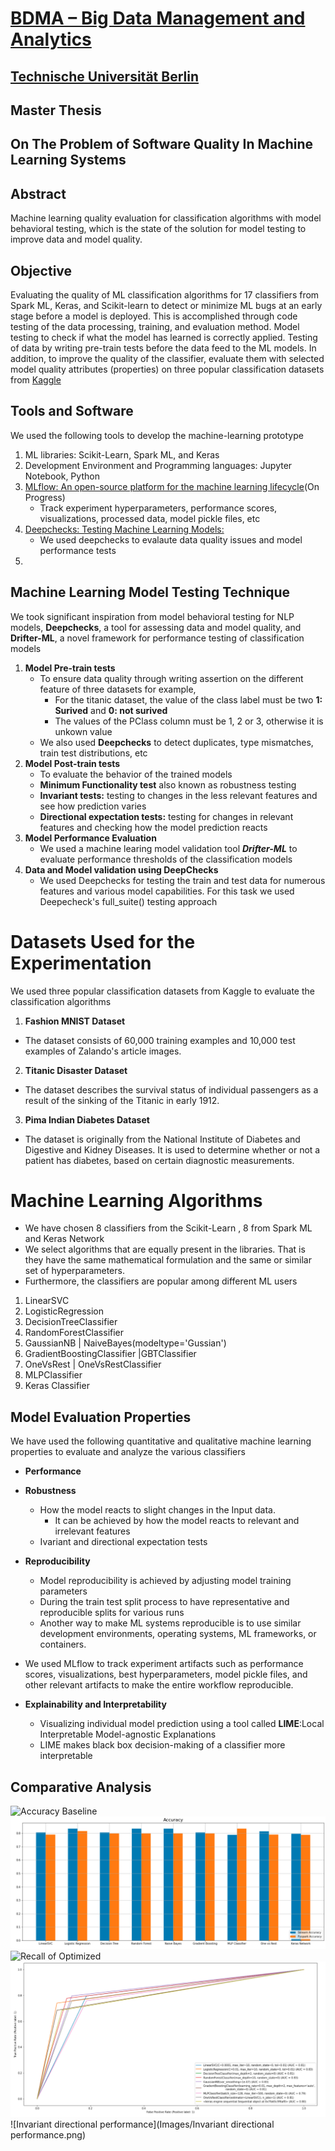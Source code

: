 # [BDMA – Big Data Management and Analytics](https://bdma.ulb.ac.be/)
## [Technische Universität Berlin](https://www.tu.berlin/en/)
## Master Thesis 
## On The Problem of Software Quality In Machine Learning Systems

## Abstract
Machine learning quality evaluation for classification algorithms with model behavioral testing, which is the state of the solution for model testing to improve data and model quality.
## Objective
Evaluating the quality of ML classification algorithms for 17 classifiers from Spark ML, Keras, and Scikit-learn to detect or minimize ML bugs at an early stage before a model is deployed. This is accomplished through code testing of the data processing, training, and evaluation method. Model testing to check if what the model has learned is correctly applied. Testing of data by writing pre-train tests before the data feed to the ML models. In addition, to improve the quality of the classifier, evaluate them with selected model quality attributes (properties) on three popular classification datasets from [Kaggle](https://www.kaggle.com/) 

## Tools and Software
We used the following tools to develop the machine-learning prototype 
1. ML libraries: Scikit-Learn, Spark ML, and Keras 
2. Development Environment and Programming languages: Jupyter Notebook, Python 
4. [MLflow: An open-source platform for the machine learning lifecycle](https://mlflow.org/)(On Progress)
   *  Track experiment hyperparameters, performance scores, visualizations, processed data, model pickle files, etc   
5. [Deepchecks: Testing Machine Learning Models: ](https://deepchecks.com/)
    * We used deepchecks to evalaute data quality issues and model performance tests
7. 

## Machine Learning Model Testing Technique
We took significant inspiration from model behavioral testing for NLP models, **Deepchecks**, a tool for assessing data and model quality, and **Drifter-ML**, a novel framework for performance testing of classification models

1.  **Model Pre-train tests** 
    * To ensure data quality through writing assertion on the different feature of three datasets for example, 
        * For the titanic dataset, the value of the class label must be two **1: Surived** and **0: not surived** 
        * The values of the PClass column must be 1, 2 or 3, otherwise it is unkown value   
    *  We also used **Deepchecks** to detect duplicates, type mismatches, train test distributions, etc 
2.  **Model Post-train tests**
     * To evaluate the behavior of the trained models
     * **Minimum Functionality test** also known as robustness testing
     * **Invariant tests:** testing to changes in the less relevant features and see how prediction varies  
     * **Directional expectation tests:** testing for changes in relevant features and checking how the model prediction reacts 
3. **Model Performance Evaluation**
   * We used a machine learing model validation tool ***Drifter-ML*** to evaluate performance thresholds of the classification models
5. **Data and Model validation using DeepChecks**
   * We used Deepchecks for testing the train and test data for numerous features and various model capabilities. For this task we used Deepecheck's full_suite() testing approach   
# Datasets Used for the Experimentation
We used three popular classification datasets from Kaggle to evaluate the classification algorithms
1. **Fashion MNIST Dataset** 
  *  The dataset consists of 60,000 training examples and 10,000 test examples of Zalando's article images. 
2. **Titanic Disaster Dataset**
  *  The dataset describes the survival status of individual passengers as a result of the sinking of the Titanic in early 1912.
3. **Pima Indian Diabetes Dataset**
  * The dataset is originally from the National Institute of Diabetes and Digestive and Kidney Diseases. It is used to determine whether or not a patient has diabetes, based on certain diagnostic measurements.

# Machine Learning Algorithms
  * We have chosen 8 classifiers from the Scikit-Learn , 8 from Spark ML and Keras Network
  * We select algorithms that are equally present in the libraries. That is they have the same mathematical formulation and the same or similar set of hyperparameters.
  * Furthermore, the classifiers are popular among different ML users
1.  LinearSVC
2.  LogisticRegression
3.  DecisionTreeClassifier
4.  RandomForestClassifier
5.  GaussianNB |  NaiveBayes(modeltype='Gussian')
6.  GradientBoostingClassifier |GBTClassifier
7.  OneVsRest | OneVsRestClassifier
8.  MLPClassifier
9.  Keras Classifier


## Model Evaluation Properties
We have used the following quantitative and qualitative machine learning properties to evaluate and analyze the various classifiers
* **Performance**
* **Robustness**
    * How the model reacts to slight changes in the Input data. 
        * It can be achieved by how the model reacts to relevant and irrelevant features
    * Ivariant and directional expectation tests
* **Reproducibility**
    * Model reproducibility is achieved by adjusting model training parameters 
    * During the train test split process to have representative and reproducible splits for various runs
    * Another way to make ML systems reproducible is to use similar development environments, operating systems, ML frameworks, or containers.

 * We used MLflow to track experiment artifacts such as performance scores, visualizations, best hyperparameters, model pickle files, and other relevant artifacts to make the entire workflow reproducible.  
* **Explainability and Interpretability** 
     * Visualizing individual model prediction using a tool called **LIME**:Local Interpretable Model-agnostic Explanations
     * LIME makes black box decision-making of a classifier more interpretable 

## Comparative Analysis
![Accuracy Baseline](Images/accuracybaseline.png)
![Accuracy Optimized](Images/accuracyoptimized.png)
![Recall of Optimized](Images/RecallOptimized.png)
![Sklearn RoC Curve Optimized](Images/RoCsklearn.png)
![Invariant directional performance](Images/Invariant directional performance.png)



